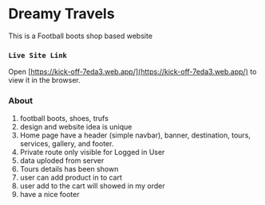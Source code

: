 # Dreamy Travels

This is a Football boots shop based website

### `Live Site Link`

Open [https://kick-off-7eda3.web.app/](https://kick-off-7eda3.web.app/) to view it in the browser.

### About

1. football boots, shoes, trufs
2. design and website idea is unique
3. Home page have a header (simple navbar), banner, destination, tours, services, gallery, and footer.
4. Private route only visible for Logged in User
5. data uploded from server
6. Tours details has been shown
7. user can add product in to cart
8. user add to the cart will showed in my order
9. have a nice footer
